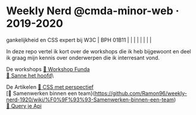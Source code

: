 # Weekly Nerd @cmda-minor-web · 2019-2020
gankelijkheid en CSS expert bij W3C  | BPH 01B11  |   |
|   |   |   |   |   |

In deze repo vertel ik kort over de workshops die ik heb bijgewoont en deel ik graag mijn kennis over onderwerpen die ik interresant vond.

De workshops
[🔨 Workshop Funda](https://github.com/Ramon96/weekly-nerd-1920/wiki/%F0%9F%94%A8-Workshop-Funda)\
[🔨 Sanne het hoofd](https://github.com/Ramon96/weekly-nerd-1920/wiki/%F0%9F%94%A8-Sanne-het-hoofd)\

De Artikelen
  [📓 CSS met perspectief](https://github.com/Ramon96/weekly-nerd-1920/wiki/%F0%9F%93%93-CSS-met-perspectief)\
[📓 Samenwerken binnen een team}(https://github.com/Ramon96/weekly-nerd-1920/wiki/%F0%9F%93%93-Samenwerken-binnen-een-team)\
[📓 Query je Api](https://github.com/Ramon96/weekly-nerd-1920/wiki/%F0%9F%93%93-Query-je-Api)

